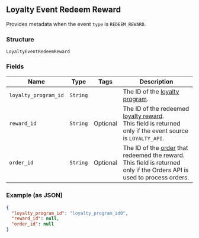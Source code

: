 ## Loyalty Event Redeem Reward

Provides metadata when the event `type` is `REDEEM_REWARD`.

### Structure

`LoyaltyEventRedeemReward`

### Fields

| Name | Type | Tags | Description |
|  --- | --- | --- | --- |
| `loyalty_program_id` | `String` |  | The ID of the [loyalty program](#type-LoyaltyProgram). |
| `reward_id` | `String` | Optional | The ID of the redeemed [loyalty reward](#type-LoyaltyReward).<br>This field is returned only if the event source is `LOYALTY_API`. |
| `order_id` | `String` | Optional | The ID of the [order](#type-Order) that redeemed the reward.<br>This field is returned only if the Orders API is used to process orders. |

### Example (as JSON)

```json
{
  "loyalty_program_id": "loyalty_program_id0",
  "reward_id": null,
  "order_id": null
}
```

